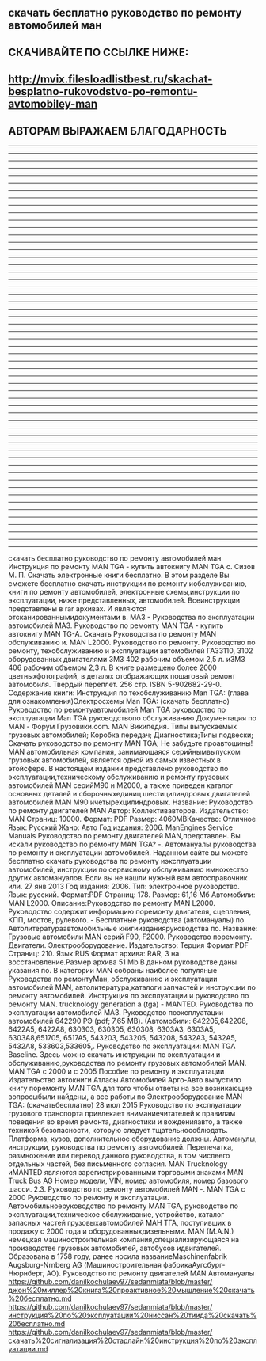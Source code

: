скачать бесплатно руководство по ремонту автомобилей ман
--------------------------------------------------
СКАЧИВАЙТЕ ПО ССЫЛКЕ НИЖЕ:
--------------------------------------------------
http://mvix.filesloadlistbest.ru/skachat-besplatno-rukovodstvo-po-remontu-avtomobiley-man
--------------------------------------------------
АВТОРАМ ВЫРАЖАЕМ БЛАГОДАРНОСТЬ
--------------------------------------------------
--------------------------------------------------
--------------------------------------------------
--------------------------------------------------
--------------------------------------------------
--------------------------------------------------
--------------------------------------------------
--------------------------------------------------
--------------------------------------------------
--------------------------------------------------
--------------------------------------------------
--------------------------------------------------
--------------------------------------------------
--------------------------------------------------
--------------------------------------------------
--------------------------------------------------
--------------------------------------------------
--------------------------------------------------
--------------------------------------------------
--------------------------------------------------
--------------------------------------------------
--------------------------------------------------
--------------------------------------------------
--------------------------------------------------
--------------------------------------------------
--------------------------------------------------
--------------------------------------------------
--------------------------------------------------
--------------------------------------------------
--------------------------------------------------
--------------------------------------------------
--------------------------------------------------
--------------------------------------------------
--------------------------------------------------
--------------------------------------------------
--------------------------------------------------
--------------------------------------------------
--------------------------------------------------
--------------------------------------------------
--------------------------------------------------
--------------------------------------------------
--------------------------------------------------
--------------------------------------------------
--------------------------------------------------
--------------------------------------------------
--------------------------------------------------
--------------------------------------------------
--------------------------------------------------
--------------------------------------------------
--------------------------------------------------
--------------------------------------------------
--------------------------------------------------
--------------------------------------------------
--------------------------------------------------
--------------------------------------------------
--------------------------------------------------
скачать бесплатно руководство по ремонту автомобилей ман Инструкция по ремонту MAN TGA - купить автокнигу MAN TGA с. Сизов М. П.  Скачать электронные книги бесплатно. В этом разделе Вы сможете бесплатно скачать инструкции по ремонту иобслуживанию, книги по ремонту автомобилей, электронные схемы,инструкции по эксплуатации, ниже представленных, автомобилей. Всеинструкции представлены в rar архивах. И являются отсканированнымидокументами в. МАЗ - Руководства по эксплуатации автомобилей МАЗ. Руководство по ремонту MAN TGA - купить автокнигу MAN TG-A. Скачать Руководства по ремонту MAN обслуживанию и. MAN L2000. Руководство по ремонту. Руководство по ремонту, техобслуживанию и эксплуатации автомобилей ГАЗ3110, 3102 оборудованных двигателями ЗМЗ 402 рабочим объемом 2,5 л. иЗМЗ 406 рабочим объемом 2,3 л. В книге размещено более 2000 цветныхфотографий, в деталях отображающих пошаговый ремонт автомобиля. Твердый переплет. 256 стр. ISBN 5-902682-29-0. Содержание книги: Инструкция по техобслуживанию Man TGA: (глава для ознакомления)Электросхемы Man TGA: (скачать бесплатно) Руководство по ремонтуавтомобилей Man TGA руководство по эксплуатации Man TGA руководствопо обслуживанию
Документация по MAN - Форум Грузовики.com. MAN  Википедия. Типы выпускаемых грузовых автомобилей; Коробка передач; Диагностика;Типы подвески; Скачать руководство по ремонту MAN TGA; Не забудьте проавтошины! MAN  автомобильная компания, занимающаяся серийнымвыпуском грузовых автомобилей, является одной из самых известных в этойсфере. В настоящем издании представлено руководство по эксплуатации,техническому обслуживанию и ремонту грузовых автомобилей MAN серийМ90 и М2000, а также приведен каталог основных деталей и сборочныхединиц шестицилиндровых двигателей автомобилей MAN М90 ичетырехцилиндровых. Название: Руководство по ремонту двигателей MAN Автор: Коллективавторов. Издательство: MAN Страниц: 10000. Формат: PDF Размер: 4060МВКачество: Отличное Язык: Русский Жанр: Авто Год издания: 2006. ManEngines Service Manuals Руководство по ремонту двигателей MAN,представлен. Вы искали руководство по ремонту MAN TGA? -. Автомануалы  руководства по ремонту и эксплуатации автомобилей. Наданном сайте вы можете бесплатно скачать руководства по ремонту иэксплуатации автомобилей, инструкции по сервисному обслуживанию имножество других автомануалов. Если вы не нашли нужный вам автосправочник или. 27 янв 2013  Год издания: 2006. Тип: электронное руководство. Язык: русский. Формат:PDF Страниц: 178. Размер: 61,16 Мб Автомобили: MAN L2000. Описание:Руководство по ремонту MAN L2000. Руководство содержит информацию поремонту двигателя, сцепления, КПП, мостов, рулевого. - Бесплатные руководства (автомануалы) по
Автолитератураавтомобильные книгиизданияруководства по. Название: Грузовые автомобили MAN серий F90, F2000. Руководство поремонту. Двигатели. Электрооборудование. Издательство: Терция Формат:PDF Страниц: 210. Язык:RUS Формат архива: RAR, 3 на восстановление.Размер архива 51 Mb В данном руководстве даны указания по. В категории MAN собраны наиболее популяные Руководства по ремонтуМан, обслуживанию и эксплуатации автомобилей MAN, автолитература,каталоги запчастей и инструкции по ремонту автомобилей. Инструкция по эксплуатации и руководство по ремонту MAN. trucknology generation a (tga) - MANTED. Руководства по эксплуатации автомобилей МАЗ. Руководство поэксплуатации автомобилей 642290 РЭ (pdf; 7,65 MB). (Автомобили: 642205,642208, 6422А5, 6422А8, 630303, 630305, 630308, 6303А3, 6303А5, 6303А8,651705, 6517А5, 543203, 543205, 543208, 5432А3, 5432А5, 5432А8, 533603,533605,. Руководство по эксплуатации: MAN TGA Baseline. Здесь можно скачать инструкции по эксплуатации и обслуживанию,руководства по ремонту грузовых автомобилей MAN. MAN TGA с 2000 и с 2005 Пособие по ремонту и эксплуатации Издательство автокниги Атласы Автомобилей Арго-Авто выпустило книгу поремонту MAN TGA для того чтобы ответы на все возникающие вопросыбыли найдены, а все работы по  Электрооборудование MAN TGA: (скачатьбесплатно)
28 июл 2015  Руководство по эксплуатации грузового транспорта привлекает вниманиечитателей к правилам поведения во время ремонта, диагностики и вожденияавто, а также техникой безопасности, которую следует тщательнособлюдать. Платформа, кузов, дополнительное оборудование должны. Автоманулы, инструкции, руководства по ремонту автомобилей. Перепечатка, размножение или перевод данного руководства, в том числеего отдельных частей, без письменного согласия. MAN  Trucknology иMANTED являются зарегистрированными торговыми знаками MAN Truck Bus AG  Номер модели, VIN, номер автомобиля, номер базового шасси. 2.3. Руководство по ремонту автомобилей MAN -. MAN TGA с 2000 Руководство по ремонту и эксплуатации. Автомобильноеруководство по ремонту MAN TGA, руководство по эксплуатации,техническое обслуживание, устройство, каталог запасных частей грузовыхавтомобилей МАН ТГА, поступивших в продажу с 2000 года и оборудованныхдизельными. MAN (M.A.N.)  немецкая машиностроительная компания,специализирующаяся на производстве грузовых автомобилей, автобусов идвигателей. Образована в 1758 году, ранее носила названиеMaschinenfabrik Augsburg-Nrnberg AG (Машиностроительная фабрикаАугсбург-Нюрнберг, АО). Руководство по ремонту двигателей MAN  Автомануалы
https://github.com/danilkochulaev97/sedanmiata/blob/master/джон%20миллер%20книга%20проактивное%20мышление%20скачать%20бесплатно.md
https://github.com/danilkochulaev97/sedanmiata/blob/master/инструкция%20по%20эксплуатации%20ниссан%20тиида%20скачать%20бесплатно.md
https://github.com/danilkochulaev97/sedanmiata/blob/master/скачать%20сигнализация%20старлайн%20инструкция%20по%20эксплуатации.md